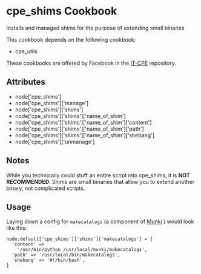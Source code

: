 cpe_shims Cookbook
========================
Installs and managed shims for the purpose of extending small binaries

This cookbook depends on the following cookbook:

* cpe_utils

These cookbooks are offered by Facebook in the [IT-CPE](https://github.com/facebook/IT-CPE) repository.

Attributes
----------
* node['cpe_shims']
* node['cpe_shims']['manage']
* node['cpe_shims']['shims']
* node['cpe_shims']['shims']['name_of_shim']
* node['cpe_shims']['shims']['name_of_shim']['content']
* node['cpe_shims']['shims']['name_of_shim']['path']
* node['cpe_shims']['shims']['name_of_shim']['shebang']
* node['cpe_shims']['unmanage']

Notes
----------
While you technically could stuff an entire script into cpe_shims, it is **NOT RECOMMENDED**. Shims are small binaries that allow you to extend another binary, not complicated scripts.

Usage
----------
Laying down a config for `makecatalogs` (a component of [Munki](https://github.com/munki/munki) ) would look like this:

```
node.default['cpe_shims']['shims']['makecatalogs'] = {
  'content' =>
    '/usr/bin/python /usr/local/munki/makecatalogs',
  'path' => '/usr/local/bin/makecatalogs',
  'shebang' => '#!/bin/bash',
}
```
